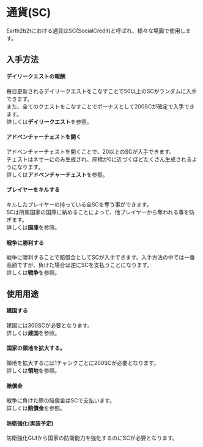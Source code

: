 # 通貨(SC)
Earth2b2tにおける通貨はSC(SocialCredit)と呼ばれ、様々な場面で使用します。


## 入手方法
#### デイリークエストの報酬  

毎日更新されるデイリークエストをこなすことで50以上のSCがランダムに入手できます。  
また、全てのクエストをこなすことでボーナスとして200SCが確定で入手できます。  
詳しくは**デイリークエスト**を参照。

#### アドベンチャーチェストを開く  

アドベンチャーチェストを開くことで、20以上のSCが入手できます。  
チェストはネザーにのみ生成され、座標が0に近づくほどたくさん生成されるようになります。  
詳しくは**アドベンチャーチェスト**を参照。

#### プレイヤーをキルする  

キルしたプレイヤーの持っている全SCを奪う事ができます。  
SCは所属国家の国庫に納めることによって、他プレイヤーから奪われる事を防ぎます。  
詳しくは**国庫**を参照。

#### 戦争に勝利する  

戦争に勝利することで賠償金としてSCが入手できます。入手方法の中では一番高額ですが、負けた場合は逆にSCを支払うことになります。  
詳しくは**戦争**を参照。


## 使用用途
#### 建国する  

建国には300SCが必要となります。  
詳しくは**建国**を参照。

#### 国家の領地を拡大する。  

領地を拡大するには1チャンクごとに200SCが必要となります。  
詳しくは**領地**を参照。

#### 賠償金  

戦争に負けた際の賠償金はSCで支払います。  
詳しくは**賠償金**を参照。

#### 防衛強化(実装予定)　　

防衛強化GUIから国家の防衛能力を強化するのにSCが必要となります。
